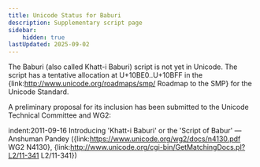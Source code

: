 ```yaml
---
title: Unicode Status for Baburi
description: Supplementary script page
sidebar:
    hidden: true
lastUpdated: 2025-09-02
---
```


The Baburi (also called Khatt-i Baburi) script is not yet in Unicode. The script has a tentative allocation at U+10BE0..U+10BFF in the {link:http://www.unicode.org/roadmaps/smp/ Roadmap to the SMP} for the Unicode Standard.

[comment]: # (end of intro)

[comment]: # (start of blocks)



[comment]: # (end of blocks)

[comment]: # (start of chars)



[comment]: # (end of chars)

[comment]: # (start of rest)

A preliminary proposal for its inclusion has been submitted to the Unicode Technical Committee and WG2:

indent:2011-09-16 Introducing 'Khatt-i Baburi' or the 'Script of Babur' — Anshuman Pandey ({link:https://www.unicode.org/wg2/docs/n4130.pdf WG2 N4130}, {link:http://www.unicode.org/cgi-bin/GetMatchingDocs.pl?L2/11-341 L2/11-341})
